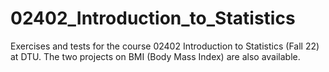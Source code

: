 # 02402_Introduction_to_Statistics
Exercises and tests for the course 02402 Introduction to Statistics (Fall 22) at DTU. The two projects on BMI (Body Mass Index) are also available.
